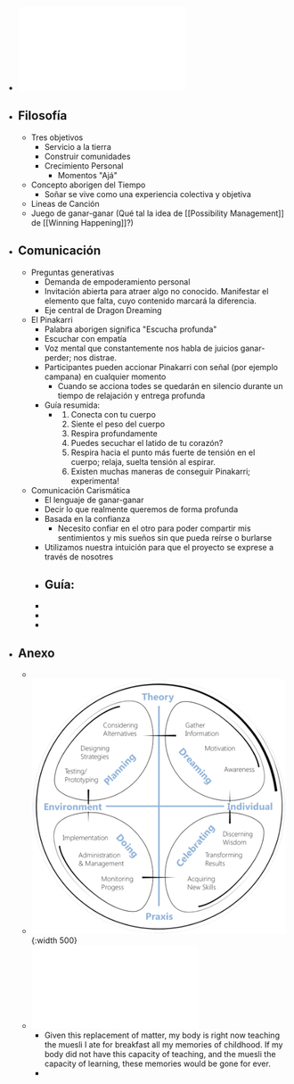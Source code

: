 - ![DragonDreaming_eBook_spanish_V02.09.pdf](../assets/DragonDreaming_eBook_spanish_V02.09_1659066669651_0.pdf)
- ## Filosofía
	- Tres objetivos
		- Servicio a la tierra
		- Construir comunidades
		- Crecimiento Personal
			- Momentos "Ajá"
	- Concepto aborigen del Tiempo
		- Soñar se vive como una experiencia colectiva y objetiva
	- Lineas de Canción
	- Juego de ganar-ganar (Qué tal la idea de [[Possibility Management]] de [[Winning Happening]]?)
- ## Comunicación
	- Preguntas generativas
		- Demanda de empoderamiento personal
		- Invitación abierta para atraer algo no conocido. Manifestar el elemento que falta, cuyo contenido marcará la diferencia.
		- Eje central de Dragon Dreaming
	- El Pinakarri
		- Palabra aborigen significa "Escucha profunda"
		- Escuchar con empatía
		- Voz mental que constantemente nos habla de juicios ganar-perder; nos distrae.
		- Participantes pueden accionar Pinakarri con señal (por ejemplo campana) en cualquier momento
			- Cuando se acciona todes se quedarán en silencio durante un tiempo de relajación y entrega profunda
		- Guía resumida:
			- 1. Conecta con tu cuerpo
			  2. Siente el peso del cuerpo
			  3. Respira profundamente
			  4. Puedes secuchar el latido de tu corazón?
			  5. Respira hacia el punto más fuerte de tensión en el cuerpo; relaja, suelta tensión al espirar.
			  6. Existen muchas maneras de conseguir Pinakarri; experimenta!
	- Comunicación Carismática
		- El lenguaje de ganar-ganar
		- Decir lo que realmente queremos de forma profunda
		- Basada en la confianza
			- Necesito confiar en el otro para poder compartir mis sentimientos y mis sueños sin que pueda reírse o burlarse
		- Utilizamos nuestra intuición para que el proyecto se exprese a través de nosotres
		- Guía:
			-
		-
		-
		-
- ## Anexo
	-
	- ![image.png](../assets/image_1659066438949_0.png){:width 500}
	- ![Fact-Sheet-Number-01-The-Universal-Mandala-and-the-Mystery-of-the-Meaning-of-Life.pdf](../assets/Fact-Sheet-Number-01-The-Universal-Mandala-and-the-Mystery-of-the-Meaning-of-Life_1659066224999_0.pdf)
		- Given this replacement of matter, my
		  body is right now teaching the muesli I ate for breakfast all my memories of childhood. If my
		  body did not have this capacity of teaching, and the muesli the capacity of learning, these
		  memories would be gone for ever.
		-